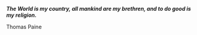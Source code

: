 _**The World is my country, all mankind are my brethren, and to do good is my religion.**_

Thomas Paine